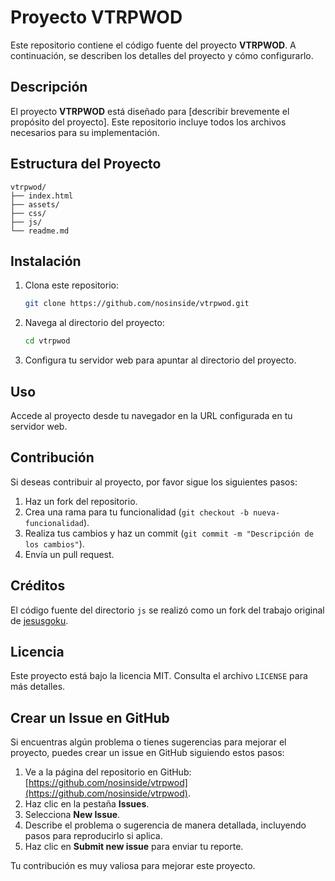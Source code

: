 # Proyecto VTRPWOD

Este repositorio contiene el código fuente del proyecto **VTRPWOD**. A continuación, se describen los detalles del proyecto y cómo configurarlo.

## Descripción

El proyecto **VTRPWOD** está diseñado para [describir brevemente el propósito del proyecto]. Este repositorio incluye todos los archivos necesarios para su implementación.

## Estructura del Proyecto

```
vtrpwod/
├── index.html
├── assets/
├── css/
├── js/
└── readme.md
```

## Instalación

1. Clona este repositorio:
    ```bash
    git clone https://github.com/nosinside/vtrpwod.git
    ```

2. Navega al directorio del proyecto:
    ```bash
    cd vtrpwod
    ```

3. Configura tu servidor web para apuntar al directorio del proyecto.

## Uso

Accede al proyecto desde tu navegador en la URL configurada en tu servidor web.

## Contribución

Si deseas contribuir al proyecto, por favor sigue los siguientes pasos:

1. Haz un fork del repositorio.
2. Crea una rama para tu funcionalidad (`git checkout -b nueva-funcionalidad`).
3. Realiza tus cambios y haz un commit (`git commit -m "Descripción de los cambios"`).
4. Envía un pull request.

## Créditos

El código fuente del directorio `js` se realizó como un fork del trabajo original de [jesusgoku](https://github.com/jesusgoku/arrispwod).

## Licencia

Este proyecto está bajo la licencia MIT. Consulta el archivo `LICENSE` para más detalles.

## Crear un Issue en GitHub

Si encuentras algún problema o tienes sugerencias para mejorar el proyecto, puedes crear un issue en GitHub siguiendo estos pasos:

1. Ve a la página del repositorio en GitHub: [https://github.com/nosinside/vtrpwod](https://github.com/nosinside/vtrpwod).
2. Haz clic en la pestaña **Issues**.
3. Selecciona **New Issue**.
4. Describe el problema o sugerencia de manera detallada, incluyendo pasos para reproducirlo si aplica.
5. Haz clic en **Submit new issue** para enviar tu reporte.

Tu contribución es muy valiosa para mejorar este proyecto.
